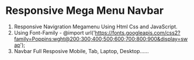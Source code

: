 # Responsive Mega Menu Navbar

1. Responsive Navigration Megamenu Using Html Css and JavaScript.
2. Using Font-Family - @import url('https://fonts.googleapis.com/css2?family=Poppins:wght@200;300;400;500;600;700;800;900&display=swap');
3. Navbar Full Resposive Mobile, Tab, Laptop, Desktop......